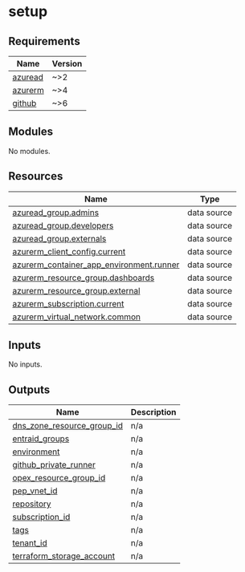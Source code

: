 # setup

<!-- BEGIN_TF_DOCS -->
## Requirements

| Name | Version |
|------|---------|
| <a name="requirement_azuread"></a> [azuread](#requirement\_azuread) | ~>2 |
| <a name="requirement_azurerm"></a> [azurerm](#requirement\_azurerm) | ~>4 |
| <a name="requirement_github"></a> [github](#requirement\_github) | ~>6 |

## Modules

No modules.

## Resources

| Name | Type |
|------|------|
| [azuread_group.admins](https://registry.terraform.io/providers/hashicorp/azuread/latest/docs/data-sources/group) | data source |
| [azuread_group.developers](https://registry.terraform.io/providers/hashicorp/azuread/latest/docs/data-sources/group) | data source |
| [azuread_group.externals](https://registry.terraform.io/providers/hashicorp/azuread/latest/docs/data-sources/group) | data source |
| [azurerm_client_config.current](https://registry.terraform.io/providers/hashicorp/azurerm/latest/docs/data-sources/client_config) | data source |
| [azurerm_container_app_environment.runner](https://registry.terraform.io/providers/hashicorp/azurerm/latest/docs/data-sources/container_app_environment) | data source |
| [azurerm_resource_group.dashboards](https://registry.terraform.io/providers/hashicorp/azurerm/latest/docs/data-sources/resource_group) | data source |
| [azurerm_resource_group.external](https://registry.terraform.io/providers/hashicorp/azurerm/latest/docs/data-sources/resource_group) | data source |
| [azurerm_subscription.current](https://registry.terraform.io/providers/hashicorp/azurerm/latest/docs/data-sources/subscription) | data source |
| [azurerm_virtual_network.common](https://registry.terraform.io/providers/hashicorp/azurerm/latest/docs/data-sources/virtual_network) | data source |

## Inputs

No inputs.

## Outputs

| Name | Description |
|------|-------------|
| <a name="output_dns_zone_resource_group_id"></a> [dns\_zone\_resource\_group\_id](#output\_dns\_zone\_resource\_group\_id) | n/a |
| <a name="output_entraid_groups"></a> [entraid\_groups](#output\_entraid\_groups) | n/a |
| <a name="output_environment"></a> [environment](#output\_environment) | n/a |
| <a name="output_github_private_runner"></a> [github\_private\_runner](#output\_github\_private\_runner) | n/a |
| <a name="output_opex_resource_group_id"></a> [opex\_resource\_group\_id](#output\_opex\_resource\_group\_id) | n/a |
| <a name="output_pep_vnet_id"></a> [pep\_vnet\_id](#output\_pep\_vnet\_id) | n/a |
| <a name="output_repository"></a> [repository](#output\_repository) | n/a |
| <a name="output_subscription_id"></a> [subscription\_id](#output\_subscription\_id) | n/a |
| <a name="output_tags"></a> [tags](#output\_tags) | n/a |
| <a name="output_tenant_id"></a> [tenant\_id](#output\_tenant\_id) | n/a |
| <a name="output_terraform_storage_account"></a> [terraform\_storage\_account](#output\_terraform\_storage\_account) | n/a |
<!-- END_TF_DOCS -->
